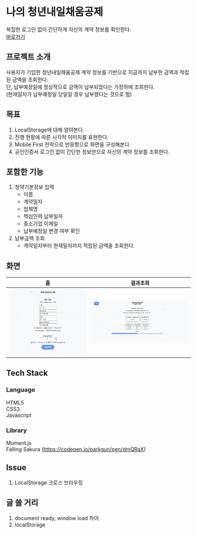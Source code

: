 # 나의 청년내일채움공제

복잡한 로그인 없이 간단하게 자신의 계약 정보를 확인한다.  
[바로가기](https://hoondragonite.github.io/MySbcPlan/)

## 프로젝트 소개
사용자가 기입한 청년내일채움공제 계약 정보를 기반으로 지금까지 납부한 금액과 적립된 금액을 조회한다.  
단, 납부예정일에 정상적으로 금액이 납부되었다는 가정하에 조회한다.  
(현재일자가 납부예정일 당일일 경우 납부했다는 것으로 함)  

## 목표
1. LocalStorage에 대해 알아본다.
2. 진행 현황에 따른 시각적 이미지를 표현한다.
3. Mobile First 전략으로 반응형으로 화면을 구성해본다.
4. 공인인증서 로그인 없이 간단한 정보만으로 자신의 계약 정보를 조회한다.

## 포함한 기능
1. 청약기본정보 입력  
    - 이름  
    - 계약일자  
    - 업체명  
    - 핵심인력 납부일자  
    - 중소기업 이체일  
    - 납부예정일 변경 여부 확인  
2. 납부금액 조회
    - 계약일자부터 현재일자까지 적립된 금액을 조회한다.

## 화면
|             홈              |           결과조회            |
| :-------------------------: | :---------------------------: |
| <img src="guide/1.png"> | <img src="guide/2.png"> |

## Tech Stack
### Language
HTML5  
CSS3  
Javascript  
### Library
Moment.js  
Falling Sakura (https://codepen.io/parkgun/pen/dmQRaX)  

## Issue
1. LocalStorage 크로스 브라우징

## 글 쓸 거리
1. document ready, window load 차이
2. localStorage
